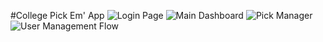 #College Pick Em' App
![Login Page](https://github.com/user-attachments/assets/c6fe5a7f-0b01-4c59-93a7-4ac0c6e8af23)
![Main Dashboard](https://github.com/user-attachments/assets/57f7c935-dbc7-4ba3-b67e-187f8f44bd7a)
![Pick Manager](https://github.com/user-attachments/assets/37ada102-bed0-4985-94cf-035254d40591)
![User Management Flow](https://github.com/user-attachments/assets/cc6ec3c8-0099-42ea-b4f2-1c867b15b091)



